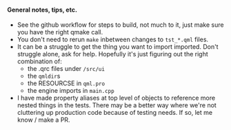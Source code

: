 #### General notes, tips, etc.

* See the github workflow for steps to build, not much to it, just make sure you have the right qmake call.
* You don't need to rerun `make` inbetween changes to `tst_*.qml` files.
* It can be a struggle to get the thing you want to import imported. Don't struggle alone, ask for help. Hopefully it's
  just figuring out the right combination of:
  * the .qrc files under `/src/ui`
  * the `qmldir`s
  * the RESOURCSE in `qml.pro`
  * the engine imports in `main.cpp`
* I have made property aliases at top level of objects to reference more nested things in the tests. There may be a
  better way where we're not cluttering up production code because of testing needs. If so, let me know / make a PR.

